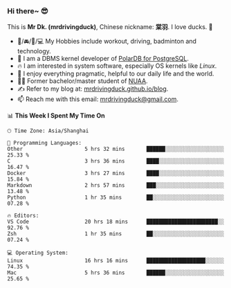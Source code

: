 ### Hi there~ 😎

This is **Mr Dk. (mrdrivingduck)**, Chinese nickname: **棠羽**. I love ducks. 🦆

- 💪/🚘/🏸/💻 My Hobbies include workout, driving, badminton and technology.
- 🍊 I am a DBMS kernel developer of [PolarDB for PostgreSQL](https://github.com/ApsaraDB/PolarDB-for-PostgreSQL).
- 🔥 I am interested in system software, especially OS kernels like *Linux*.
- 🔧 I enjoy everything pragmatic, helpful to our daily life and the world.
- 👨‍🎓 Former bachelor/master student of [NUAA](https://en.wikipedia.org/wiki/Nanjing_University_of_Aeronautics_and_Astronautics).
- ✍ Refer to my blog at: [mrdrivingduck.github.io/blog](https://mrdrivingduck.github.io/blog/).
- 📫 Reach me with this email: [mrdrivingduck@gmail.com](mailto:mrdrivingduck@gmail.com).

<!--START_SECTION:waka-->
📊 **This Week I Spent My Time On** 

```text
🕑︎ Time Zone: Asia/Shanghai

💬 Programming Languages: 
Other                    5 hrs 32 mins       ██████░░░░░░░░░░░░░░░░░░░   25.33 % 
C                        3 hrs 36 mins       ████░░░░░░░░░░░░░░░░░░░░░   16.47 % 
Docker                   3 hrs 27 mins       ████░░░░░░░░░░░░░░░░░░░░░   15.84 % 
Markdown                 2 hrs 57 mins       ███░░░░░░░░░░░░░░░░░░░░░░   13.48 % 
Python                   1 hr 35 mins        ██░░░░░░░░░░░░░░░░░░░░░░░   07.28 % 

🔥 Editors: 
VS Code                  20 hrs 18 mins      ███████████████████████░░   92.76 % 
Zsh                      1 hr 35 mins        ██░░░░░░░░░░░░░░░░░░░░░░░   07.24 % 

💻 Operating System: 
Linux                    16 hrs 16 mins      ███████████████████░░░░░░   74.35 % 
Mac                      5 hrs 36 mins       ██████░░░░░░░░░░░░░░░░░░░   25.65 % 
```


<!--END_SECTION:waka-->

<!-- ![Mr Dk.'s GitHub Stats](https://github-readme-stats.vercel.app/api?username=mrdrivingduck&count_private&show_icons=true&theme=buefy) -->

<!-- ![Most Used Languages](https://github-readme-stats.vercel.app/api/top-langs/?username=mrdrivingduck&exclude_repo=mips32-CPU,snort-tcp-socket&theme=buefy&layout=compact&langs_count=10) -->


<!--
**mrdrivingduck/mrdrivingduck** is a ✨ _special_ ✨ repository because its `README.md` (this file) appears on your GitHub profile.

Here are some ideas to get you started:

- 🔭 I’m currently working on ...
- 🌱 I’m currently learning ...
- 👯 I’m looking to collaborate on ...
- 🤔 I’m looking for help with ...
- 💬 Ask me about ...
- 📫 How to reach me: ...
- 😄 Pronouns: ...
- ⚡ Fun fact: ...
-->
